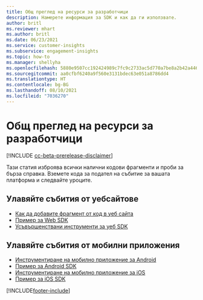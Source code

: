 ```yaml
---
title: Общ преглед на ресурси за разработчици
description: Намерете информация за SDK и как да ги използвате.
author: britl
ms.reviewer: mhart
ms.author: britl
ms.date: 06/23/2021
ms.service: customer-insights
ms.subservice: engagement-insights
ms.topic: how-to
ms.manager: shellyha
ms.openlocfilehash: 5880e9507cc192424989c7fc9c2733ac5d770a7be8a2b42a446ffd8681fa7612
ms.sourcegitcommit: aa0cfbf6240a9f560e3131bdec63e051a8786dd4
ms.translationtype: HT
ms.contentlocale: bg-BG
ms.lasthandoff: 08/10/2021
ms.locfileid: "7036270"
---
```

# <a name="developer-resources-overview"></a>Общ преглед на ресурси за разработчици

[!INCLUDE [cc-beta-prerelease-disclaimer](includes/cc-beta-prerelease-disclaimer.md)]

Тази статия изброява всички налични кодови фрагменти и проби за бърза справка. Вземете кода за подател на събитие за вашата платформа и следвайте уроците. 

## <a name="capture-events-from-websites"></a>Улавяйте събития от уебсайтове

- [Как да добавите фрагмент от код в уеб сайта](instrument-website.md)
- [Пример за Web SDK](websdk-sample.md)
- [Усъвършенствани инструменти за уеб SDK](advanced-SDK-implementation.md)

## <a name="capture-events-from-mobile-apps"></a>Улавяйте събития от мобилни приложения

- [Инструментиране на мобилно приложение за Android](get-started-android.md)
- [Пример за Android SDK](androidsdk-sample.md)
- [Инструментиране на мобилно приложение за iOS](get-started-ios.md)
- [Пример за iOS SDK](iossdk-sample.md)

[!INCLUDE[footer-include](../includes/footer-banner.md)]